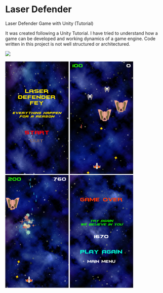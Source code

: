 # Laser Defender
Laser Defender Game with Unity (Tutorial)

It was created following a Unity Tutorial. I have tried to understand how a game can be developed and working dynamics of a game engine. Code written in this project is not well structured or architectured.

![](https://github.com/feyil/LaserDefender/blob/master/Screenshots/Laser%20Defender%20Mobile%204.png=360x640)

<img src="https://github.com/feyil/LaserDefender/blob/master/Screenshots/Laser%20Defender%20Mobile%204.png" alt="pic1" width="200"/> <img src="https://github.com/feyil/LaserDefender/blob/master/Screenshots/Laser%20Defender%20Mobile%201.png" alt="pic1" width="200"/>
<img src="https://github.com/feyil/LaserDefender/blob/master/Screenshots/Laser%20Defender%20Mobile%202.png" alt="pic1" width="200"/>
<img src="https://github.com/feyil/LaserDefender/blob/master/Screenshots/Laser%20Defender%20Mobile%203.png" alt="pic1" width="200"/>



